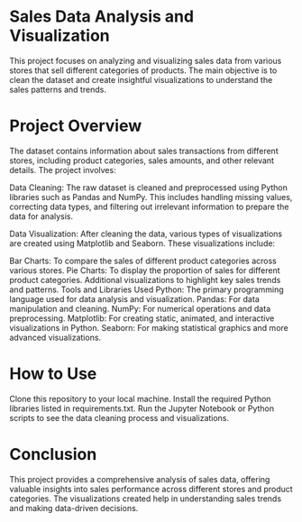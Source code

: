 # Sales Data Analysis and Visualization
This project focuses on analyzing and visualizing sales data from various stores that sell different categories of products. The main objective is to clean the dataset and create insightful visualizations to understand the sales patterns and trends.

# Project Overview
The dataset contains information about sales transactions from different stores, including product categories, sales amounts, and other relevant details. The project involves:

Data Cleaning: The raw dataset is cleaned and preprocessed using Python libraries such as Pandas and NumPy. This includes handling missing values, correcting data types, and filtering out irrelevant information to prepare the data for analysis.

Data Visualization: After cleaning the data, various types of visualizations are created using Matplotlib and Seaborn. These visualizations include:

Bar Charts: To compare the sales of different product categories across various stores.
Pie Charts: To display the proportion of sales for different product categories.
Additional visualizations to highlight key sales trends and patterns.
Tools and Libraries Used
Python: The primary programming language used for data analysis and visualization.
Pandas: For data manipulation and cleaning.
NumPy: For numerical operations and data preprocessing.
Matplotlib: For creating static, animated, and interactive visualizations in Python.
Seaborn: For making statistical graphics and more advanced visualizations.

# How to Use
Clone this repository to your local machine.
Install the required Python libraries listed in requirements.txt.
Run the Jupyter Notebook or Python scripts to see the data cleaning process and visualizations.

# Conclusion
This project provides a comprehensive analysis of sales data, offering valuable insights into sales performance across different stores and product categories. The visualizations created help in understanding sales trends and making data-driven decisions.
